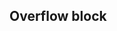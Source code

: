 ## Overflow block


<!-- <values.overflowBlock> -->
<!-- </values.overflowBlock> -->

<!-- <variants.overflowBlock> -->
<!-- </variants.overflowBlock> -->

